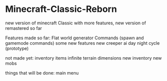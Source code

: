 # Minecraft-Classic-Reborn
new version of minecraft Classic with more features, new version of remastered so far


 Features made so far:
 Flat world generator
 Commands (spawn and gamemode commands)
 some new features
 new creeper ai
 day night cycle (prototype)

 not made yet:
 inventory items
 infinite terrain
 dimensions
 new inventory
 new mobs

 things that will be done:
 main menu
